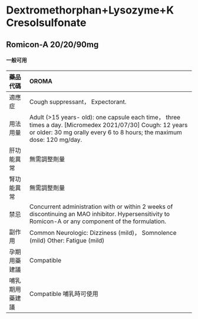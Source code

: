 # Dextromethorphan+Lysozyme+K Cresolsulfonate

## Romicon-A 20/20/90mg

#### 一般可用

| 藥品代碼       | OROMA                                                                                                                                                                               |
|:---------------|:------------------------------------------------------------------------------------------------------------------------------------------------------------------------------------|
| 適應症         | Cough suppressant， Expectorant.                                                                                                                                                    |
| 用法用量       | Adult (>15 years- old): one capsule each time， three times a day. [Micromedex 2021/07/30] Cough: 12 years or older: 30 mg orally every 6 to 8 hours; the maximum dose: 120 mg/day. |
| 肝功能異常     | 無需調整劑量                                                                                                                                                                        |
| 腎功能異常     | 無需調整劑量                                                                                                                                                                        |
| 禁忌           | Concurrent administration with or within 2 weeks of discontinuing an MAO inhibitor. Hypersensitivity to Romicon-A or any component of the formulation.                              |
| 副作用         | Common Neurologic: Dizziness (mild)， Somnolence (mild) Other: Fatigue (mild)                                                                                                       |
| 孕期用藥建議   | Compatible                                                                                                                                                                          |
| 哺乳期用藥建議 | Compatible 哺乳時可使用                                                                                                                                                             |

